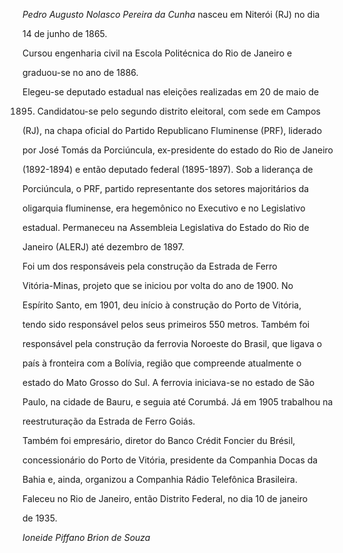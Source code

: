

*Pedro Augusto Nolasco Pereira da Cunha* nasceu em Niterói (RJ) no dia

14 de junho de 1865.



Cursou engenharia civil na Escola Politécnica do Rio de Janeiro e

graduou-se no ano de 1886.



Elegeu-se deputado estadual nas eleições realizadas em 20 de maio de

1895. Candidatou-se pelo segundo distrito eleitoral, com sede em Campos

(RJ), na chapa oficial do Partido Republicano Fluminense (PRF), liderado

por José Tomás da Porciúncula, ex-presidente do estado do Rio de Janeiro

(1892-1894) e então deputado federal (1895-1897). Sob a liderança de

Porciúncula, o PRF, partido representante dos setores majoritários da

oligarquia fluminense, era hegemônico no Executivo e no Legislativo

estadual. Permaneceu na Assembleia Legislativa do Estado do Rio de

Janeiro (ALERJ) até dezembro de 1897.



Foi um dos responsáveis pela construção da Estrada de Ferro

Vitória-Minas, projeto que se iniciou por volta do ano de 1900. No

Espírito Santo, em 1901, deu início à construção do Porto de Vitória,

tendo sido responsável pelos seus primeiros 550 metros. Também foi

responsável pela construção da ferrovia Noroeste do Brasil, que ligava o

país à fronteira com a Bolívia, região que compreende atualmente o

estado do Mato Grosso do Sul. A ferrovia iniciava-se no estado de São

Paulo, na cidade de Bauru, e seguia até Corumbá. Já em 1905 trabalhou na

reestruturação da Estrada de Ferro Goiás.



Também foi empresário, diretor do Banco Crédit Foncier du Brésil,

concessionário do Porto de Vitória, presidente da Companhia Docas da

Bahia e, ainda, organizou a Companhia Rádio Telefônica Brasileira.



Faleceu no Rio de Janeiro, então Distrito Federal, no dia 10 de janeiro

de 1935.



*Ioneide Piffano Brion de Souza*



